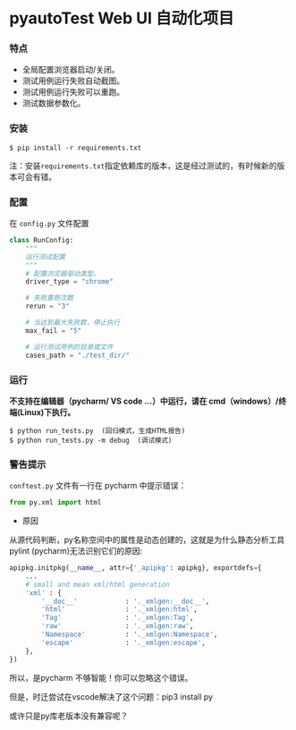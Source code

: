 # pyautoTest Web UI 自动化项目

### 特点

* 全局配置浏览器启动/关闭。
* 测试用例运行失败自动截图。
* 测试用例运行失败可以重跑。
* 测试数据参数化。

### 安装

```shell
$ pip install -r requirements.txt
```

注：安装```requirements.txt```指定依赖库的版本，这是经过测试的，有时候新的版本可会有错。

### 配置

在 `config.py` 文件配置

```python
class RunConfig:
    """
    运行测试配置
    """
    # 配置浏览器驱动类型。
    driver_type = "chrome"

    # 失败重跑次数
    rerun = "3"

    # 当达到最大失败数，停止执行
    max_fail = "5"

    # 运行测试用例的目录或文件
    cases_path = "./test_dir/"
```

### 运行

**不支持在编辑器（pycharm/ VS code ...）中运行，请在 cmd（windows）/终端(Linux)下执行。**

```shell
$ python run_tests.py  (回归模式，生成HTML报告)
$ python run_tests.py -m debug  (调试模式)
```

### 警告提示

`conftest.py` 文件有一行在 pycharm 中提示错误：

```python
from py.xml import html
```

* 原因

从源代码判断，py名称空间中的属性是动态创建的，这就是为什么静态分析工具pylint (pycharm)无法识别它们的原因:

```py
apipkg.initpkg(__name__, attr={'_apipkg': apipkg}, exportdefs={
    ...
    # small and mean xml/html generation
    'xml' : {
        '__doc__'            : '._xmlgen:__doc__',
        'html'               : '._xmlgen:html',
        'Tag'                : '._xmlgen:Tag',
        'raw'                : '._xmlgen:raw',
        'Namespace'          : '._xmlgen:Namespace',
        'escape'             : '._xmlgen:escape',
    },
})
```

所以，是pycharm 不够智能！你可以忽略这个错误。

但是，时迁尝试在vscode解决了这个问题：pip3 install py

或许只是py库老版本没有兼容呢？
